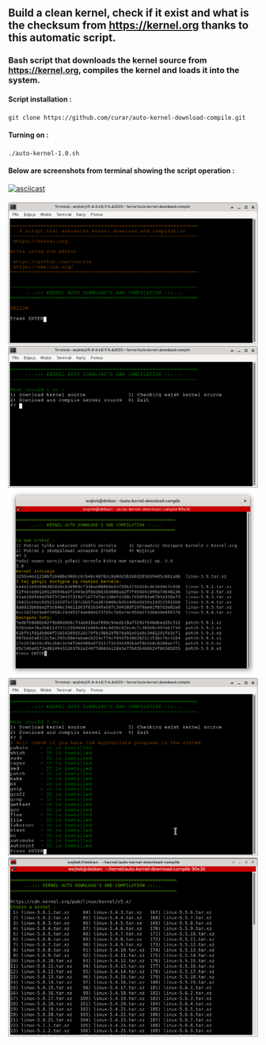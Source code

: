 ## Build a clean kernel, check if it exist and what is the checksum from https://kernel.org thanks to this automatic script.
### Bash script that downloads the kernel source from https://kernel.org, compiles the kernel and loads it into the system. 
#### Script installation :
`git clone https://github.com/curar/auto-kernel-download-compile.git`
#### Turning on :
`./auto-kernel-1.0.sh`
#### Below are screenshots from terminal showing the script operation :
[![asciicast](https://asciinema.org/a/Bm4QUz4LnAKQWsD4guTcMua9x.svg)](https://asciinema.org/a/Bm4QUz4LnAKQWsD4guTcMua9x)
####
![Terminal1](/image/terminal-1.png)
![Terminal2](/image/terminal-2.png)
![Terminal3](/image/terminal-3.png)
![Terminal4](/image/terminal-4.png)
![Terminal5](/image/terminal-5.png)

